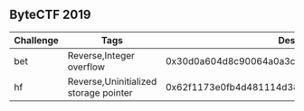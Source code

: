 ## ByteCTF 2019

| Challenge | Tags                                   | Description                                        |
| --------- | -------------------------------------- | -------------------------------------------------- |
| bet       | Reverse,Integer overflow              | 0x30d0a604d8c90064a0a3ca4beeea177eff3e9bcd@ropsten |
| hf        | Reverse,Uninitialized storage pointer | 0x62f1173e0fb4d481114d389dc8e0dea65e942735@ropsten |
